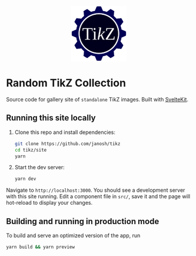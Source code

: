 <p align="center">
  <img src="static/favicon.svg" alt="TikZ" height=150>
</p>

# Random TikZ Collection

Source code for gallery site of `standalone` TikZ images. Built with [SvelteKit](https://kit.svelte.dev).

## Running this site locally

1. Clone this repo and install dependencies:

   ```sh
   git clone https://github.com/janosh/tikz
   cd tikz/site
   yarn
   ```

2. Start the dev server:

   ```sh
   yarn dev
   ```

Navigate to `http://localhost:3000`. You should see a development server with this site running. Edit a component file in `src/`, save it and the page will hot-reload to display your changes.

## Building and running in production mode

To build and serve an optimized version of the app, run

```sh
yarn build && yarn preview
```
